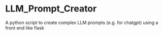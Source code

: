 # LLM_Prompt_Creator
A python script to create complex LLM prompts (e.g. for chatgpt) using a front end like flask
